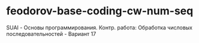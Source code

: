 # feodorov-base-coding-cw-num-seq
SUAI - Основы программирования. Контр. работа: Обработка числовых последовательностей - Вариант 17
